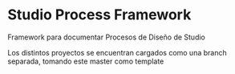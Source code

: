 # Studio Process Framework
Framework para documentar Procesos de Diseño de Studio

Los distintos proyectos se encuentran cargados como una branch separada, tomando este master como template
